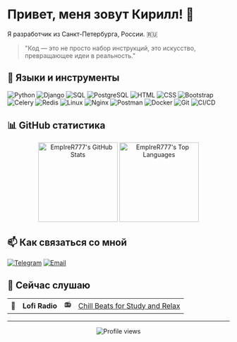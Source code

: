 # Привет, меня зовут Кирилл! 👋

Я разработчик из Санкт-Петербурга, России. 🇷🇺

> "Код — это не просто набор инструкций, это искусство, превращающее идеи в реальность."

## 🚀 Языки и инструменты

![Python](https://img.shields.io/badge/-Python-3776AB?style=flat-square&logo=Python&logoColor=white)
![Django](https://img.shields.io/badge/-Django-092E20?style=flat-square&logo=Django&logoColor=white)
![SQL](https://img.shields.io/badge/-SQL-4479A1?style=flat-square&logo=MySQL&logoColor=white)
![PostgreSQL](https://img.shields.io/badge/-PostgreSQL-336791?style=flat-square&logo=PostgreSQL&logoColor=white)
![HTML](https://img.shields.io/badge/-HTML5-E34F26?style=flat-square&logo=HTML5&logoColor=white)
![CSS](https://img.shields.io/badge/-CSS3-1572B6?style=flat-square&logo=CSS3&logoColor=white)
![Bootstrap](https://img.shields.io/badge/-Bootstrap-7952B3?style=flat-square&logo=Bootstrap&logoColor=white)
![Celery](https://img.shields.io/badge/-Celery-37814A?style=flat-square&logo=Celery&logoColor=white)
![Redis](https://img.shields.io/badge/-Redis-DC382D?style=flat-square&logo=Redis&logoColor=white)
![Linux](https://img.shields.io/badge/-Linux-FCC624?style=flat-square&logo=Linux&logoColor=black)
![Nginx](https://img.shields.io/badge/-Nginx-269539?style=flat-square&logo=Nginx&logoColor=white)
![Postman](https://img.shields.io/badge/-Postman-FF6C37?style=flat-square&logo=Postman&logoColor=white)
![Docker](https://img.shields.io/badge/-Docker-2496ED?style=flat-square&logo=Docker&logoColor=white)
![Git](https://img.shields.io/badge/-Git-F05032?style=flat-square&logo=Git&logoColor=white)
![CI/CD](https://img.shields.io/badge/-CI%2FCD-4A154B?style=flat-square&logo=Jenkins&logoColor=white)

## 📊 GitHub статистика

<p align="center">
  <img height="180em" src="https://github-readme-stats.vercel.app/api?username=EmpIreR777&show_icons=true&theme=radical" alt="EmpIreR777's GitHub Stats"/>
  <img height="180em" src="https://github-readme-stats.vercel.app/api/top-langs/?username=EmpIreR777&layout=compact&theme=radical" alt="EmpIreR777's Top Languages"/>
</p>


## 📫 Как связаться со мной

[![Telegram](https://img.shields.io/badge/-Telegram-26A5E4?style=for-the-badge&logo=Telegram&logoColor=white)](https://t.me/EmpIreR7)
[![Email](https://img.shields.io/badge/-Email-D14836?style=for-the-badge&logo=Gmail&logoColor=white)](mailto:cyril.killreal@yandex.ru)

## 🎵 Сейчас слушаю

<table>
  <tr>
    <td>🎵</td>
    <td><strong>Lofi Radio</strong></td>
    <td>📻</td>
    <td><a href="https://music.yandex.ru/artist/8268430">Chill Beats for Study and Relax</a></td>
  </tr>
</table>

---

<p align="center">
  <img src="https://komarev.com/ghpvc/?username=EmpIreR777&color=blueviolet" alt="Profile views"/>
</p>
